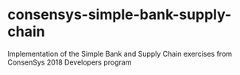 # consensys-simple-bank-supply-chain
Implementation of the Simple Bank and Supply Chain exercises from ConsenSys 2018 Developers program
